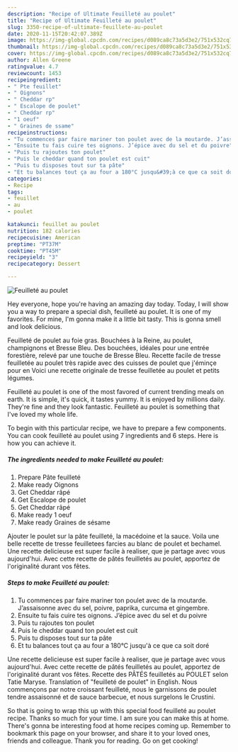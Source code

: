 ```yaml
---
description: "Recipe of Ultimate Feuilleté au poulet"
title: "Recipe of Ultimate Feuilleté au poulet"
slug: 3350-recipe-of-ultimate-feuillete-au-poulet
date: 2020-11-15T20:42:07.389Z
image: https://img-global.cpcdn.com/recipes/d089ca8c73a5d3e2/751x532cq70/feuillete-au-poulet-photo-principale-de-la-recette.jpg
thumbnail: https://img-global.cpcdn.com/recipes/d089ca8c73a5d3e2/751x532cq70/feuillete-au-poulet-photo-principale-de-la-recette.jpg
cover: https://img-global.cpcdn.com/recipes/d089ca8c73a5d3e2/751x532cq70/feuillete-au-poulet-photo-principale-de-la-recette.jpg
author: Allen Greene
ratingvalue: 4.7
reviewcount: 1453
recipeingredient:
- " Pte feuillet"
- " Oignons"
- " Cheddar rp"
- " Escalope de poulet"
- " Cheddar rp"
- "1 oeuf"
- " Graines de ssame"
recipeinstructions:
- "Tu commences par faire mariner ton poulet avec de la moutarde. J’assaisonne avec du sel, poivre, paprika, curcuma et gingembre."
- "Ensuite tu fais cuire tes oignons. J’épice avec du sel et du poivre"
- "Puis tu rajoutes ton poulet"
- "Puis le cheddar quand ton poulet est cuit"
- "Puis tu disposes tout sur ta pâte"
- "Et tu balances tout ça au four a 180°C jusqu&#39;à ce que ca soit doré"
categories:
- Recipe
tags:
- feuillet
- au
- poulet

katakunci: feuillet au poulet 
nutrition: 182 calories
recipecuisine: American
preptime: "PT37M"
cooktime: "PT45M"
recipeyield: "3"
recipecategory: Dessert

---
```



![Feuilleté au poulet](https://img-global.cpcdn.com/recipes/d089ca8c73a5d3e2/751x532cq70/feuillete-au-poulet-photo-principale-de-la-recette.jpg)

Hey everyone, hope you're having an amazing day today. Today, I will show you a way to prepare a special dish, feuilleté au poulet. It is one of my favorites. For mine, I'm gonna make it a little bit tasty. This is gonna smell and look delicious.

Feuilleté de poulet au foie gras. Bouchées à la Reine, au poulet, champignons et Bresse Bleu. Des bouchées, idéales pour une entrée forestière, relevé par une touche de Bresse Bleu. Recette facile de tresse feuilletée au poulet très rapide avec des cuisses de poulet que j&#39;éminçe pour en Voici une recette originale de tresse feuilletée au poulet et petits légumes.

Feuilleté au poulet is one of the most favored of current trending meals on earth. It is simple, it's quick, it tastes yummy. It is enjoyed by millions daily. They're fine and they look fantastic. Feuilleté au poulet is something that I've loved my whole life.


To begin with this particular recipe, we have to prepare a few components. You can cook feuilleté au poulet using 7 ingredients and 6 steps. Here is how you can achieve it.

<!--inarticleads1-->

##### The ingredients needed to make Feuilleté au poulet:

1. Prepare  Pâte feuilleté
1. Make ready  Oignons
1. Get  Cheddar râpé
1. Get  Escalope de poulet
1. Get  Cheddar râpé
1. Make ready 1 oeuf
1. Make ready  Graines de sésame


Ajouter le poulet sur la pâte feuilleté, la macédoine et la sauce. Voila une belle recette de tresse feuilletees farcies au blanc de poulet et bechamel. Une recette delicieuse est super facile à realiser, que je partage avec vous aujourd&#39;hui. Avec cette recette de pâtés feuilletés au poulet, apportez de l&#39;originalité durant vos fêtes. 

<!--inarticleads2-->

##### Steps to make Feuilleté au poulet:

1. Tu commences par faire mariner ton poulet avec de la moutarde. J’assaisonne avec du sel, poivre, paprika, curcuma et gingembre.
1. Ensuite tu fais cuire tes oignons. J’épice avec du sel et du poivre
1. Puis tu rajoutes ton poulet
1. Puis le cheddar quand ton poulet est cuit
1. Puis tu disposes tout sur ta pâte
1. Et tu balances tout ça au four a 180°C jusqu&#39;à ce que ca soit doré


Une recette delicieuse est super facile à realiser, que je partage avec vous aujourd&#39;hui. Avec cette recette de pâtés feuilletés au poulet, apportez de l&#39;originalité durant vos fêtes. Recette des PÂTÉS feuilletés au POULET selon Tatie Maryse. Translation of &#34;feuilleté de poulet&#34; in English. Nous commençons par notre croissant feuilleté, nous le garnissons de poulet tendre assaisonné et de sauce barbecue, et nous surgelons le Crustini. 

So that is going to wrap this up with this special food feuilleté au poulet recipe. Thanks so much for your time. I am sure you can make this at home. There's gonna be interesting food at home recipes coming up. Remember to bookmark this page on your browser, and share it to your loved ones, friends and colleague. Thank you for reading. Go on get cooking!
